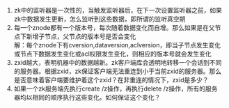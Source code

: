1. zk中的监听器是一次性的，当触发监听器后，在下一次设置监听器之前，如果zk中数据发生更新，怎么监听到这些数据，即所谓的监听真空期
2. 每一个znode都有一个版本号，每次随着数据变化而自增。那么如果是在父节点下新增子节点，父节点的版本号是否会变化  
解：每个znode下有cversion,dataversion,aclversion，即当子节点发生变化或节点下数据发生变化或acl权限发生变化，则相应的版本号就会发生变化
3. zxid越大，表明机器中的数据越新。zk客户端库会透明地转移一个会话到不同的服务器。根据zxid，zk保证客户端无法重连到小于当前zxid的服务器。那么是否意味着客户端要维护着这个zxid？在非重连的情况下，zxid是多少？
4. 如果一个zk服务端先执行create /z操作，再执行delete /z操作，所有的服务器均以相同的顺序执行这些变化。如何保证这个变化？
